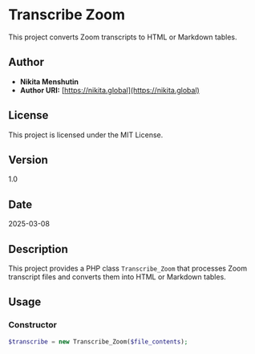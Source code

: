 # Transcribe Zoom

This project converts Zoom transcripts to HTML or Markdown tables.

## Author

- **Nikita Menshutin**
- **Author URI:** [https://nikita.global](https://nikita.global)

## License

This project is licensed under the MIT License.

## Version

1.0

## Date

2025-03-08

## Description

This project provides a PHP class `Transcribe_Zoom` that processes Zoom transcript files and converts them into HTML or Markdown tables.

## Usage

### Constructor

```php
$transcribe = new Transcribe_Zoom($file_contents);